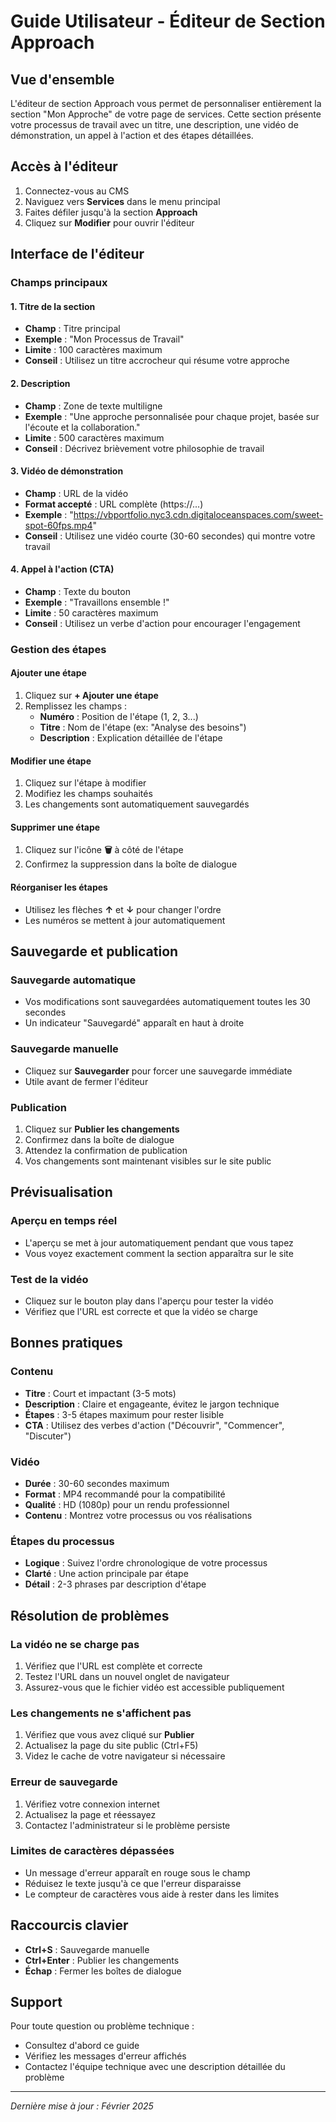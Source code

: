 # Guide Utilisateur - Éditeur de Section Approach

## Vue d'ensemble

L'éditeur de section Approach vous permet de personnaliser entièrement la section "Mon Approche" de votre page de services. Cette section présente votre processus de travail avec un titre, une description, une vidéo de démonstration, un appel à l'action et des étapes détaillées.

## Accès à l'éditeur

1. Connectez-vous au CMS
2. Naviguez vers **Services** dans le menu principal
3. Faites défiler jusqu'à la section **Approach**
4. Cliquez sur **Modifier** pour ouvrir l'éditeur

## Interface de l'éditeur

### Champs principaux

#### 1. Titre de la section
- **Champ** : Titre principal
- **Exemple** : "Mon Processus de Travail"
- **Limite** : 100 caractères maximum
- **Conseil** : Utilisez un titre accrocheur qui résume votre approche

#### 2. Description
- **Champ** : Zone de texte multiligne
- **Exemple** : "Une approche personnalisée pour chaque projet, basée sur l'écoute et la collaboration."
- **Limite** : 500 caractères maximum
- **Conseil** : Décrivez brièvement votre philosophie de travail

#### 3. Vidéo de démonstration
- **Champ** : URL de la vidéo
- **Format accepté** : URL complète (https://...)
- **Exemple** : "https://vbportfolio.nyc3.cdn.digitaloceanspaces.com/sweet-spot-60fps.mp4"
- **Conseil** : Utilisez une vidéo courte (30-60 secondes) qui montre votre travail

#### 4. Appel à l'action (CTA)
- **Champ** : Texte du bouton
- **Exemple** : "Travaillons ensemble !"
- **Limite** : 50 caractères maximum
- **Conseil** : Utilisez un verbe d'action pour encourager l'engagement

### Gestion des étapes

#### Ajouter une étape
1. Cliquez sur **+ Ajouter une étape**
2. Remplissez les champs :
   - **Numéro** : Position de l'étape (1, 2, 3...)
   - **Titre** : Nom de l'étape (ex: "Analyse des besoins")
   - **Description** : Explication détaillée de l'étape

#### Modifier une étape
1. Cliquez sur l'étape à modifier
2. Modifiez les champs souhaités
3. Les changements sont automatiquement sauvegardés

#### Supprimer une étape
1. Cliquez sur l'icône **🗑️** à côté de l'étape
2. Confirmez la suppression dans la boîte de dialogue

#### Réorganiser les étapes
- Utilisez les flèches **↑** et **↓** pour changer l'ordre
- Les numéros se mettent à jour automatiquement

## Sauvegarde et publication

### Sauvegarde automatique
- Vos modifications sont sauvegardées automatiquement toutes les 30 secondes
- Un indicateur "Sauvegardé" apparaît en haut à droite

### Sauvegarde manuelle
- Cliquez sur **Sauvegarder** pour forcer une sauvegarde immédiate
- Utile avant de fermer l'éditeur

### Publication
1. Cliquez sur **Publier les changements**
2. Confirmez dans la boîte de dialogue
3. Attendez la confirmation de publication
4. Vos changements sont maintenant visibles sur le site public

## Prévisualisation

### Aperçu en temps réel
- L'aperçu se met à jour automatiquement pendant que vous tapez
- Vous voyez exactement comment la section apparaîtra sur le site

### Test de la vidéo
- Cliquez sur le bouton play dans l'aperçu pour tester la vidéo
- Vérifiez que l'URL est correcte et que la vidéo se charge

## Bonnes pratiques

### Contenu
- **Titre** : Court et impactant (3-5 mots)
- **Description** : Claire et engageante, évitez le jargon technique
- **Étapes** : 3-5 étapes maximum pour rester lisible
- **CTA** : Utilisez des verbes d'action ("Découvrir", "Commencer", "Discuter")

### Vidéo
- **Durée** : 30-60 secondes maximum
- **Format** : MP4 recommandé pour la compatibilité
- **Qualité** : HD (1080p) pour un rendu professionnel
- **Contenu** : Montrez votre processus ou vos réalisations

### Étapes du processus
- **Logique** : Suivez l'ordre chronologique de votre processus
- **Clarté** : Une action principale par étape
- **Détail** : 2-3 phrases par description d'étape

## Résolution de problèmes

### La vidéo ne se charge pas
1. Vérifiez que l'URL est complète et correcte
2. Testez l'URL dans un nouvel onglet de navigateur
3. Assurez-vous que le fichier vidéo est accessible publiquement

### Les changements ne s'affichent pas
1. Vérifiez que vous avez cliqué sur **Publier**
2. Actualisez la page du site public (Ctrl+F5)
3. Videz le cache de votre navigateur si nécessaire

### Erreur de sauvegarde
1. Vérifiez votre connexion internet
2. Actualisez la page et réessayez
3. Contactez l'administrateur si le problème persiste

### Limites de caractères dépassées
- Un message d'erreur apparaît en rouge sous le champ
- Réduisez le texte jusqu'à ce que l'erreur disparaisse
- Le compteur de caractères vous aide à rester dans les limites

## Raccourcis clavier

- **Ctrl+S** : Sauvegarde manuelle
- **Ctrl+Enter** : Publier les changements
- **Échap** : Fermer les boîtes de dialogue

## Support

Pour toute question ou problème technique :
- Consultez d'abord ce guide
- Vérifiez les messages d'erreur affichés
- Contactez l'équipe technique avec une description détaillée du problème

---

*Dernière mise à jour : Février 2025*